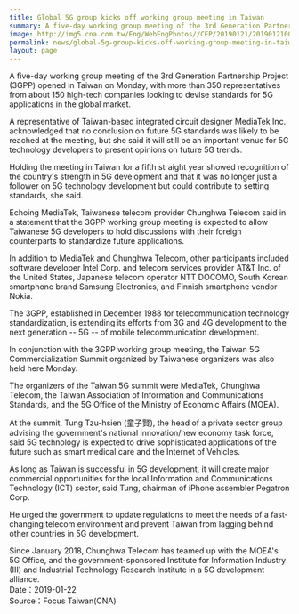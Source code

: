 ```yaml
---
title: Global 5G group kicks off working group meeting in Taiwan
summary: A five-day working group meeting of the 3rd Generation Partnership Project (3GPP) opened in Taiwan on Monday
image: http://img5.cna.com.tw/Eng/WebEngPhotos//CEP/20190121/201901210024t0001.jpg
permalink: news/global-5g-group-kicks-off-working-group-meeting-in-taiwan/
layout: page
---
```

A five-day working group meeting of the 3rd Generation Partnership Project (3GPP) opened in Taiwan on Monday, with more than 350 representatives from about 150 high-tech companies looking to devise standards for 5G applications in the global market.

A representative of Taiwan-based integrated circuit designer MediaTek Inc. acknowledged that no conclusion on future 5G standards was likely to be reached at the meeting, but she said it will still be an important venue for 5G technology developers to present opinions on future 5G trends.

Holding the meeting in Taiwan for a fifth straight year showed recognition of the country's strength in 5G development and that it was no longer just a follower on 5G technology development but could contribute to setting standards, she said.

Echoing MediaTek, Taiwanese telecom provider Chunghwa Telecom said in a statement that the 3GPP working group meeting is expected to allow Taiwanese 5G developers to hold discussions with their foreign counterparts to standardize future applications.

In addition to MediaTek and Chunghwa Telecom, other participants included software developer Intel Corp. and telecom services provider AT&T Inc. of the United States, Japanese telecom operator NTT DOCOMO, South Korean smartphone brand Samsung Electronics, and Finnish smartphone vendor Nokia.

The 3GPP, established in December 1988 for telecommunication technology standardization, is extending its efforts from 3G and 4G development to the next generation -- 5G -- of mobile telecommunication development.

In conjunction with the 3GPP working group meeting, the Taiwan 5G Commercialization Summit organized by Taiwanese organizers was also held here Monday.

The organizers of the Taiwan 5G summit were MediaTek, Chunghwa Telecom, the Taiwan Association of Information and Communications Standards, and the 5G Office of the Ministry of Economic Affairs (MOEA).

At the summit, Tung Tzu-hsien (童子賢), the head of a private sector group advising the government's national innovation/new economy task force, said 5G technology is expected to drive sophisticated applications of the future such as smart medical care and the Internet of Vehicles.

As long as Taiwan is successful in 5G development, it will create major commercial opportunities for the local Information and Communications Technology (ICT) sector, said Tung, chairman of iPhone assembler Pegatron Corp.

He urged the government to update regulations to meet the needs of a fast-changing telecom environment and prevent Taiwan from lagging behind other countries in 5G development.

Since January 2018, Chunghwa Telecom has teamed up with the MOEA's 5G Office, and the government-sponsored Institute for Information Industry (III) and Industrial Technology Research Institute in a 5G development alliance. 
<br/>
Date：2019-01-22
<br/>
Source：Focus Taiwan(CNA)
